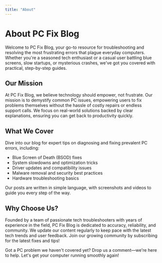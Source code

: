 ```yaml
---
title: "About"
---
```


# About PC Fix Blog

Welcome to PC Fix Blog, your go-to resource for troubleshooting and resolving the most frustrating errors that plague everyday computers. Whether you're a seasoned tech enthusiast or a casual user battling blue screens, slow startups, or mysterious crashes, we've got you covered with practical, step-by-step guides.

## Our Mission
At PC Fix Blog, we believe technology should empower, not frustrate. Our mission is to demystify common PC issues, empowering users to fix problems themselves without the hassle of costly repairs or endless support calls. We focus on real-world solutions backed by clear explanations, ensuring you can get back to productivity quickly.

## What We Cover
Dive into our blog for expert tips on diagnosing and fixing prevalent PC errors, including:
- Blue Screen of Death (BSOD) fixes
- System slowdowns and optimization tricks
- Driver updates and compatibility issues
- Malware removal and security best practices
- Hardware troubleshooting basics

Our posts are written in simple language, with screenshots and videos to guide you every step of the way.

## Why Choose Us?
Founded by a team of passionate tech troubleshooters with years of experience in the field, PC Fix Blog is dedicated to accuracy, reliability, and community. We update our content regularly to keep pace with the latest tech trends and user feedback. Join our growing community by subscribing for the latest fixes and tips!

Got a PC problem we haven't covered yet? Drop us a comment—we're here to help. Let's get your computer running smoothly again!